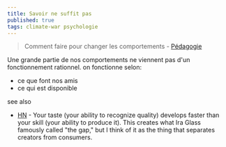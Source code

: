 ```yaml
---
title: Savoir ne suffit pas
published: true
tags: climate-war psychologie
---
```

> Comment faire pour changer les comportements - [Pédagogie](https://www.youtube.com/watch?v=Axx5zMARtvE&t=495s)

Une grande partie de nos comportements ne viennent pas d'un fonctionnement rationnel.
on fonctionne selon:
- ce que font nos amis
- ce qui est disponible

see also
- [HN](https://news.ycombinator.com/item?id=44467912) - Your taste (your ability to recognize quality) develops faster than your skill (your ability to produce it). This creates what Ira Glass famously called "the gap," but I think of it as the thing that separates creators from consumers.
